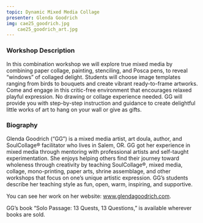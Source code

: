 ```yaml
---
topic: Dynamic Mixed Media Collage
presenter: Glenda Goodrich
img: cae25_goodrich.jpg
    cae25_goodrich_art.jpg
---
```


### Workshop Description

In this combination workshop we will explore true mixed media by combining paper collage, painting, stenciling, and Posca pens, to reveal “windows” of collaged delight. Students will choose image templates ranging from birds to bouquets and create vibrant ready-to-frame artworks. Come and engage in this critic-free environment that encourages relaxed playful expression. No drawing or collage experience needed. GG will provide you with step-by-step instruction and guidance to create delightful little works of art to hang on your wall or give as gifts.

### Biography

Glenda Goodrich (“GG”) is a mixed media artist, art doula, author, and SoulCollage® facilitator who lives in Salem, OR. GG got her experience in mixed media through mentoring with professional artists and self-taught experimentation. She enjoys helping others find their journey toward wholeness through creativity by teaching SoulCollage®, mixed media, collage, mono-printing, paper arts, shrine assemblage, and other workshops that focus on one’s unique artistic expression. GG’s students describe her teaching style as fun, open, warm, inspiring, and supportive.

You can see her work on her website: www.glendagoodrich.com.

GG’s book “Solo Passage: 13 Quests, 13 Questions,” is available wherever books are sold.